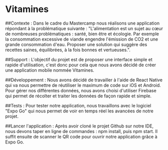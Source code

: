 # Vitamines

##Contexte :
Dans le cadre du Mastercamp nous réalisons une application répondant à la problématique suivante : "L'alimentation est un sujet au cœur de nombreuses problématiques : santé, bien être et écologie. Par exemple la consommation excessive de viande engendre l'émission de CO2 et une grande consommation d'eau. Proposer une solution qui suggère des recettes saines, équilibrées, à la fois bonnes et vertueuses.".

##Support :
L'objectif du projet est de proposer une interface simple et rapide d'utilisation, c'est donc pour cela que nous avons décidé de créer une application mobile nommée Vitamines. 

##Développement :
Nous avons décidé de travailler à l'aide de React Native qui va nous permettre de réutiliser le maximum de code sur iOS et Android. Pour gérer nos différentes données, nous avons choisi d'utiliser Firebase qui permet de récolter et traiter les données de façon rapide et simple.

##Tests : 
Pour tester notre application, nous travaillons avec le logiciel "Expo Go" qui nous permet de voir en temps réel les avancées de notre projet.

##Lancer l'application :
Après avoir cloné le projet Github sur notre IDE, nous devons taper en ligne de commandes : npm install, puis npm start. Il suffit ensuite de scanner le QR code pour ouvrir notre application grâce à Expo Go.
